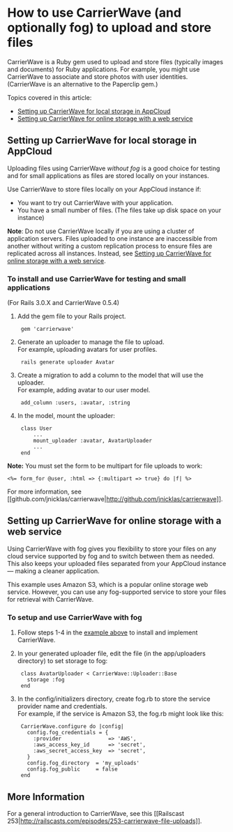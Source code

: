 # How to use CarrierWave (and optionally fog) to upload and store files #

CarrierWave is a Ruby gem used to upload and store files (typically images and documents) for 
Ruby applications. For example, you might use CarrierWave to associate and store 
photos with user identities. (CarrierWave is an alternative to the Paperclip gem.)

Topics covered in this article:

* [Setting up CarrierWave for local storage in AppCloud][2]
* [Setting up CarrierWave for online storage with a web service][3]


<h2 id="update2">Setting up CarrierWave for local storage in AppCloud</h2>

Uploading files using CarrierWave _without fog_ is a good choice for testing 
and for small applications as files are stored locally on your instances.

Use CarrierWave to store files locally on your AppCloud instance if:  

* You want to try out CarrierWave with your application. 
* You have a small number of files. (The files take up disk space on your instance)

**Note**: Do not use CarrierWave locally if you are using a cluster of application
servers. Files uploaded to one instance are inaccessible from another without writing a custom replication process
to ensure files are replicated across all instances.  Instead, see [Setting up CarrierWave for online storage with a web service][3].

### To install and use CarrierWave for testing and small applications

(For Rails 3.0.X and CarrierWave 0.5.4)

1. Add the gem file to your Rails project.

        gem 'carrierwave'

2. Generate an uploader to manage the file to upload.   
    For example, uploading avatars for user profiles.

        rails generate uploader Avatar

3. Create a migration to add a column to the model that will use the uploader.  
    For example, adding avatar to our user model.

        add_column :users, :avatar, :string

4. In the model, mount the uploader:

        class User
            ...
            mount_uploader :avatar, AvatarUploader
            ...
        end

**Note:** You must set the form to be multipart for file uploads to work:
    
    <%= form_for @user, :html => {:multipart => true} do |f| %>

For more information, see [[github.com/jnicklas/carrierwave|http://github.com/jnicklas/carrierwave]].

<h2 id="update3">Setting up CarrierWave for online storage with a web service</h2>


Using CarrierWave with fog gives you flexibility to store your files on any cloud service supported by fog and to switch between them as needed. This also keeps your uploaded files separated from your AppCloud instance — making a cleaner application.
	
This example uses Amazon S3, which is a popular online storage web service. However, you can use any fog-supported service to store your files for retrieval with CarrierWave.

### To setup and use CarrierWave with fog

1. Follow steps 1-4 in the [example above][2] to install and implement CarrierWave.

2. In your generated uploader file, edit the file (in the app/uploaders directory) to set storage to fog:

        class AvatarUploader < CarrierWave::Uploader::Base
          storage :fog
        end

3. In the config/initializers directory, create fog.rb to store the service provider name and credentials.    
    For example, if the service is Amazon S3, the fog.rb might look like this:   

        CarrierWave.configure do |config|
	      config.fog_credentials = {
	        :provider               => 'AWS',
	        :aws_access_key_id      => 'secret',
	        :aws_secret_access_key  => 'secret',
	      }
	      config.fog_directory  = 'my_uploads'
	      config.fog_public     = false        
	    end


## More Information

For a general introduction to CarrierWave, see this [[Railscast 253|http://railscasts.com/episodes/253-carrierwave-file-uploads]].


[1]: #update1        "update1"
[2]: #update2        "update2"
[3]: #update3        "update3"
[4]: #update4        "update4"